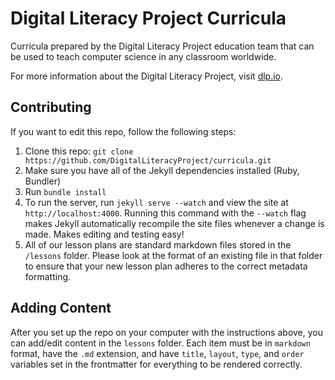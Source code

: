 Digital Literacy Project Curricula
==================================

Curricula prepared by the Digital Literacy Project education team that can be used to teach computer science in any classroom worldwide.

For more information about the Digital Literacy Project, visit [dlp.io](dlp.io).

## Contributing
If you want to edit this repo, follow the following steps:

1. Clone this repo: `git clone https://github.com/DigitalLiteracyProject/curricula.git`
2. Make sure you have all of the Jekyll dependencies installed (Ruby, Bundler)
3. Run `bundle install`
4. To run the server, run `jekyll serve --watch` and view the site at `http://localhost:4000`. Running this command with the `--watch` flag makes Jekyll automatically recompile the site files whenever a change is made. Makes editing and testing easy!
5. All of our lesson plans are standard markdown files stored in the `/lessons` folder. Please look at the format of an existing file in that folder to ensure that your new lesson plan adheres to the correct metadata formatting.


## Adding Content
After you set up the repo on your computer with the instructions above, you can add/edit content in the `lessons` folder. Each item must be in `markdown` format, have the `.md` extension, and have `title`, `layout`, `type`, and `order` variables set in the frontmatter for everything to be rendered correctly.